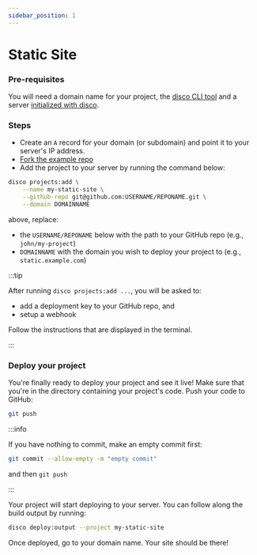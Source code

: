 ```yaml
---
sidebar_position: 1
---
```


# Static Site

### Pre-requisites

You will need a domain name for your project, the [disco CLI tool](/get-started/install-the-cli) and a server [initialized with disco](/get-started/get-a-server).

### Steps

- Create an `A` record for your domain (or subdomain) and point it to your server's IP address.
- [Fork the example repo](https://github.com/letsdiscodev/example-static-site/fork)
- Add the project to your server by running the command below:

```bash
disco projects:add \
    --name my-static-site \
    --github-repo git@github.com:USERNAME/REPONAME.git \
    --domain DOMAINNAME
```

above, replace:
- the `USERNAME/REPONAME` below with the path to your GitHub repo (e.g., `john/my-project`)
- `DOMAINNAME` with the domain you wish to deploy your project to (e.g., `static.example.com`)

:::tip

After running `disco projects:add ...`, you will be asked to:
- add a deployment key to your GitHub repo, and
- setup a webhook

Follow the instructions that are displayed in the terminal.

:::

### Deploy your project

You're finally ready to deploy your project and see it live! Make sure that you're in the directory containing your project's code. Push your code to GitHub:

```bash
git push
```

:::info

If you have nothing to commit, make an empty commit first:

```bash
git commit --allow-empty -m "empty commit"
```

and then `git push`

:::

Your project will start deploying to your server. You can follow along the build output by running:

```bash
disco deploy:output --project my-static-site
```

Once deployed, go to your domain name. Your site should be there!
